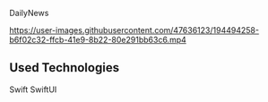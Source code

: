  DailyNews

https://user-images.githubusercontent.com/47636123/194494258-b6f02c32-ffcb-41e9-8b22-80e291bb63c6.mp4

## Used Technologies
Swift
SwiftUI


